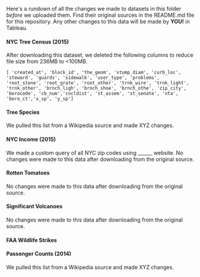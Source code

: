 Here's a rundown of all the changes we made to datasets in this folder *before* we uploaded them.  Find their original sources in the README.md file for this repository. Any other changes to this data will be made by **YOU!** in Tableau.

#### NYC Tree Census (2015)
After downloading this dataset, we deleted the following columns to reduce file size from 236MB to <100MB. 

`[ 'created_at', 'block_id', 'the_geom', 'stump_diam', 'curb_loc', 'steward', 'guards', 'sidewalk', 'user_type', 'problems', 'root_stone', 'root_grate', 'root_other', 'trnk_wire', 'trnk_light', 'trnk_other', 'brnch_ligh', 'brnch_shoe', 'brnch_othe', 'zip_city', 'borocode', 'cb_num','cncldist', 'st_assem', 'st_senate', 'nta',  'boro_ct','x_sp', 'y_sp']`

#### Tree Species
We pulled this list from a Wikipedia source and made XYZ changes. 

#### NYC Income (2015)
We made a custom query of all NYC zip codes using ______ website. No changes were made to this data after downloading from the original source.

#### Rotten Tomatoes
No changes were made to this data after downloading from the original source.

#### Significant Volcanoes
No changes were made to this data after downloading from the original source.

#### FAA Wildlife Strikes


#### Passenger Counts (2014)
We pulled this list from a Wikipedia source and made XYZ changes. 
